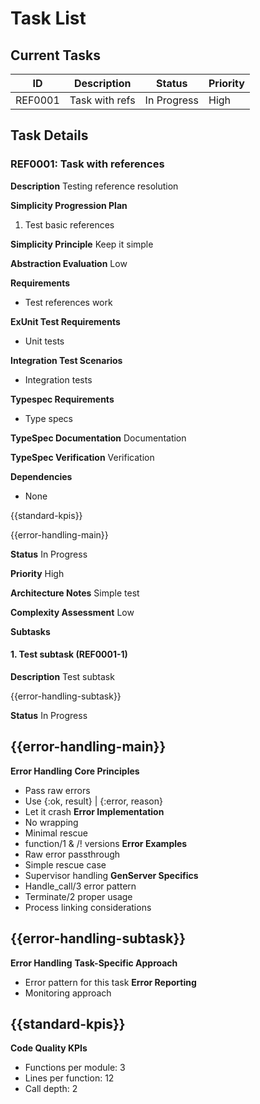 # Task List

## Current Tasks

| ID      | Description     | Status      | Priority |
| ------- | --------------- | ----------- | -------- |
| REF0001 | Task with refs  | In Progress | High     |

## Task Details

### REF0001: Task with references

**Description**
Testing reference resolution

**Simplicity Progression Plan**
1. Test basic references

**Simplicity Principle**
Keep it simple

**Abstraction Evaluation**
Low

**Requirements**
- Test references work

**ExUnit Test Requirements**
- Unit tests

**Integration Test Scenarios**
- Integration tests

**Typespec Requirements**
- Type specs

**TypeSpec Documentation**
Documentation

**TypeSpec Verification**
Verification

**Dependencies**
- None

{{standard-kpis}}

{{error-handling-main}}

**Status**
In Progress

**Priority**
High

**Architecture Notes**
Simple test

**Complexity Assessment**
Low

**Subtasks**
#### 1. Test subtask (REF0001-1)

**Description**
Test subtask

{{error-handling-subtask}}

**Status**
In Progress

## {{error-handling-main}}
**Error Handling**
**Core Principles**
- Pass raw errors
- Use {:ok, result} | {:error, reason}
- Let it crash
**Error Implementation**
- No wrapping
- Minimal rescue
- function/1 & /! versions
**Error Examples**
- Raw error passthrough
- Simple rescue case
- Supervisor handling
**GenServer Specifics**
- Handle_call/3 error pattern
- Terminate/2 proper usage
- Process linking considerations

## {{error-handling-subtask}}
**Error Handling**
**Task-Specific Approach**
- Error pattern for this task
**Error Reporting**
- Monitoring approach

## {{standard-kpis}}
**Code Quality KPIs**
- Functions per module: 3
- Lines per function: 12
- Call depth: 2